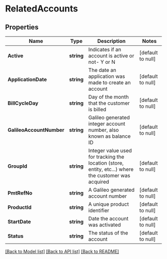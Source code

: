 # RelatedAccounts

## Properties
Name | Type | Description | Notes
------------ | ------------- | ------------- | -------------
**Active** | **string** | Indicates if an account is active or not- Y or N | [default to null]
**ApplicationDate** | **string** | The date an application was made to create an account | [default to null]
**BillCycleDay** | **string** | Day of the month that the customer is billed | [default to null]
**GalileoAccountNumber** | **string** | Galileo generated integer account number, also known as balance ID | [default to null]
**GroupId** | **string** | Integer value used for tracking the location (store, entity, etc...) where the customer was acquired | [default to null]
**PmtRefNo** | **string** | A Galileo generated account number | [default to null]
**ProductId** | **string** | A unique product identifier | [default to null]
**StartDate** | **string** | Date the account was activated | [default to null]
**Status** | **string** | The status of the account | [default to null]

[[Back to Model list]](../README.md#documentation-for-models) [[Back to API list]](../README.md#documentation-for-api-endpoints) [[Back to README]](../README.md)

